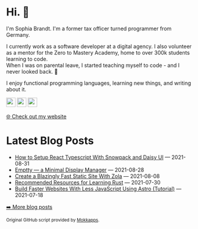 <h1>Hi. 👋</h1>
<p>I'm Sophia Brandt. I'm a former tax officer turned programmer from Germany.</p>
<p>I currently work as a software developer at a digital agency. I also volunteer as a mentor for the Zero to Mastery Academy, home to over 300k students learning to code.<br>
When I was on parental leave, I started teaching myself to code - and I never looked back. 💜</p>
<p>I enjoy functional programming languages, learning new things, and writing about it.</p>
<p><a href="https://www.twitter.com/hisophiabrandt"><img src="https://img.shields.io/badge/twitter-%231DA1F2.svg?&style=for-the-badge&logo=twitter&logoColor=white" height=25></a> <a href="https://www.linkedin.com/in/sophiabrandt"><img src="https://img.shields.io/badge/linkedin-%230077B5.svg?&style=for-the-badge&logo=linkedin&logoColor=white" height=25></a> <a href="https://dev.to/sophiabrandt"><img src="https://img.shields.io/badge/DEV.TO-%230A0A0A.svg?&style=for-the-badge&logo=dev-dot-to&logoColor=white" height=25></a></p>
<p><a href="https://www.sophiabrandt.com">🌐 Check out my website</a></p>
<h1>Latest Blog Posts</h1>
  <ul>
    <li><a href=https://www.rockyourcode.com/how-to-setup-react-typescript-with-snowpack-and-daisyui/>How to Setup React Typescript With Snowpack and Daisy UI</a> — 2021-08-31</li><li><a href=https://www.rockyourcode.com/emptty-a-minimal-display-manager/>Emptty — a Minimal Display Manager</a> — 2021-08-28</li><li><a href=https://www.rockyourcode.com/create-a-blazingly-fast-static-site-with-zola/>Create a Blazingly Fast Static Site With Zola</a> — 2021-08-08</li><li><a href=https://www.rockyourcode.com/recommended-resources-for-learning-rust/>Recommended Resources for Learning Rust</a> — 2021-07-30</li><li><a href=https://www.rockyourcode.com/build-faster-websites-with-less-javascript-using-astro-tutorial/>Build Faster Websites With Less JavaScript Using Astro (Tutorial)</a> — 2021-07-18</li>
  </ul>
<p><a href="https://www.rockyourcode.com">➡️ More blog posts</a></p>
<p><small>Original GitHub script provided by <a href="https://github.com/Mokkapps">Mokkapps</a>.</small></p>
